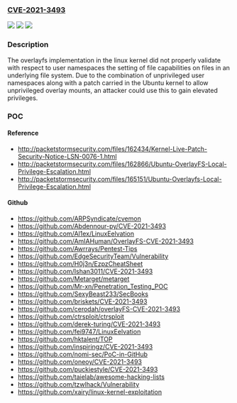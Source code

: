 ### [CVE-2021-3493](https://cve.mitre.org/cgi-bin/cvename.cgi?name=CVE-2021-3493)
![](https://img.shields.io/static/v1?label=Product&message=linux%20kernel&color=blue)
![](https://img.shields.io/static/v1?label=Version&message=5.8%20kernel%3C%205.8.0-50.56%20%20&color=brighgreen)
![](https://img.shields.io/static/v1?label=Vulnerability&message=CWE-270%3A%20Privilege%20Context%20Switching%20Error&color=brighgreen)

### Description

The overlayfs implementation in the linux kernel did not properly validate with respect to user namespaces the setting of file capabilities on files in an underlying file system. Due to the combination of unprivileged user namespaces along with a patch carried in the Ubuntu kernel to allow unprivileged overlay mounts, an attacker could use this to gain elevated privileges.

### POC

#### Reference
- http://packetstormsecurity.com/files/162434/Kernel-Live-Patch-Security-Notice-LSN-0076-1.html
- http://packetstormsecurity.com/files/162866/Ubuntu-OverlayFS-Local-Privilege-Escalation.html
- http://packetstormsecurity.com/files/165151/Ubuntu-Overlayfs-Local-Privilege-Escalation.html

#### Github
- https://github.com/ARPSyndicate/cvemon
- https://github.com/Abdennour-py/CVE-2021-3493
- https://github.com/Al1ex/LinuxEelvation
- https://github.com/AmIAHuman/OverlayFS-CVE-2021-3493
- https://github.com/Awrrays/Pentest-Tips
- https://github.com/EdgeSecurityTeam/Vulnerability
- https://github.com/H0j3n/EzpzCheatSheet
- https://github.com/Ishan3011/CVE-2021-3493
- https://github.com/Metarget/metarget
- https://github.com/Mr-xn/Penetration_Testing_POC
- https://github.com/SexyBeast233/SecBooks
- https://github.com/briskets/CVE-2021-3493
- https://github.com/cerodah/overlayFS-CVE-2021-3493
- https://github.com/ctrsploit/ctrsploit
- https://github.com/derek-turing/CVE-2021-3493
- https://github.com/fei9747/LinuxEelvation
- https://github.com/hktalent/TOP
- https://github.com/inspiringz/CVE-2021-3493
- https://github.com/nomi-sec/PoC-in-GitHub
- https://github.com/oneoy/CVE-2021-3493
- https://github.com/puckiestyle/CVE-2021-3493
- https://github.com/taielab/awesome-hacking-lists
- https://github.com/tzwlhack/Vulnerability
- https://github.com/xairy/linux-kernel-exploitation

